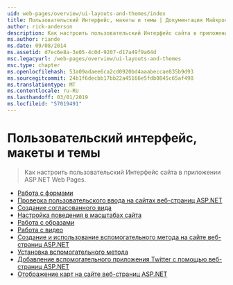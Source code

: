 ```yaml
---
uid: web-pages/overview/ui-layouts-and-themes/index
title: Пользовательский Интерфейс, макеты и темы | Документация Майкрософт
author: rick-anderson
description: Как настроить пользовательский Интерфейс сайта в приложении ASP.NET Web Pages.
ms.author: riande
ms.date: 09/08/2014
ms.assetid: d7ec6e8a-3e05-4c0d-9207-d17a49f9a64d
msc.legacyurl: /web-pages/overview/ui-layouts-and-themes
msc.type: chapter
ms.openlocfilehash: 53a09adaee6ca2cd0920bd4aaabeccae835b9d93
ms.sourcegitcommit: 24b1f6decbb17bb22a45166e5fdb0845c65af498
ms.translationtype: MT
ms.contentlocale: ru-RU
ms.lasthandoff: 03/01/2019
ms.locfileid: "57019491"
---
```

<a name="ui-layouts-and-themes"></a>Пользовательский интерфейс, макеты и темы
====================
> Как настроить пользовательский Интерфейс сайта в приложении ASP.NET Web Pages.


- [Работа с формами](4-working-with-forms.md)
- [Проверка пользовательского ввода на сайтах веб-страниц ASP.NET](validating-user-input-in-aspnet-web-pages-sites.md)
- [Создание согласованного вида](3-creating-a-consistent-look.md)
- [Настройка поведения в масштабах сайта](18-customizing-site-wide-behavior.md)
- [Работа с образами](9-working-with-images.md)
- [Работа с видео](10-working-with-video.md)
- [Создание и использование вспомогательного метода на сайте веб-страниц ASP.NET](creating-and-using-a-helper-in-an-aspnet-web-pages-site.md)
- [Установка вспомогательного метода](installing-helpers.md)
- [Добавление вспомогательного приложения Twitter с помощью веб-страниц ASP.NET](twitter-helper.md)
- [Отображение карт на сайте веб-страниц ASP.NET](displaying-maps-in-an-aspnet-web-pages-site.md)
